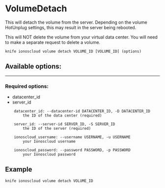 # VolumeDetach

This will detach the volume from the server. Depending on the volume HotUnplug settings, this may result in the server being rebooted.

This will NOT delete the volume from your virtual data center. You will need to make a separate request to delete a volume.

    knife ionoscloud volume detach VOLUME_ID [VOLUME_ID] (options)


## Available options:
---

### Required options:
* datacenter_id
* server_id

```
    datacenter_id: --datacenter-id DATACENTER_ID, -D DATACENTER_ID
        the ID of the data center (required)

    server_id: --server-id SERVER_ID, -S SERVER_ID
        the ID of the server (required)

    ionoscloud_username: --username USERNAME, -u USERNAME
        your Ionoscloud username

    ionoscloud_password: --password PASSWORD, -p PASSWORD
        your Ionoscloud password

```

## Example

    knife ionoscloud volume detach VOLUME_ID 
